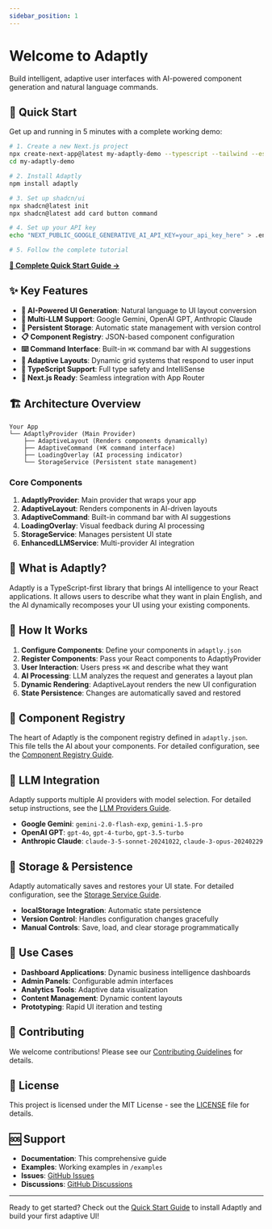 ```yaml
---
sidebar_position: 1
---
```


# Welcome to Adaptly

Build intelligent, adaptive user interfaces with AI-powered component generation and natural language commands.

## 🚀 Quick Start

Get up and running in 5 minutes with a complete working demo:

```bash
# 1. Create a new Next.js project
npx create-next-app@latest my-adaptly-demo --typescript --tailwind --eslint
cd my-adaptly-demo

# 2. Install Adaptly
npm install adaptly

# 3. Set up shadcn/ui
npx shadcn@latest init
npx shadcn@latest add card button command

# 4. Set up your API key
echo "NEXT_PUBLIC_GOOGLE_GENERATIVE_AI_API_KEY=your_api_key_here" > .env.local

# 5. Follow the complete tutorial
```

**[📖 Complete Quick Start Guide →](quick-start)**

## ✨ Key Features

- **🤖 AI-Powered UI Generation**: Natural language to UI layout conversion
- **🔄 Multi-LLM Support**: Google Gemini, OpenAI GPT, Anthropic Claude
- **💾 Persistent Storage**: Automatic state management with version control
- **📋 Component Registry**: JSON-based component configuration
- **⌨️ Command Interface**: Built-in `⌘K` command bar with AI suggestions
- **🎨 Adaptive Layouts**: Dynamic grid systems that respond to user input
- **🔧 TypeScript Support**: Full type safety and IntelliSense
- **📱 Next.js Ready**: Seamless integration with App Router

## 🏗️ Architecture Overview

```
Your App
└── AdaptlyProvider (Main Provider)
    ├── AdaptiveLayout (Renders components dynamically)
    ├── AdaptiveCommand (⌘K command interface)
    ├── LoadingOverlay (AI processing indicator)
    └── StorageService (Persistent state management)
```

### Core Components

1. **AdaptlyProvider**: Main provider that wraps your app
2. **AdaptiveLayout**: Renders components in AI-driven layouts
3. **AdaptiveCommand**: Built-in command bar with AI suggestions
4. **LoadingOverlay**: Visual feedback during AI processing
5. **StorageService**: Manages persistent UI state
6. **EnhancedLLMService**: Multi-provider AI integration

## 🎯 What is Adaptly?

Adaptly is a TypeScript-first library that brings AI intelligence to your React applications. It allows users to describe what they want in plain English, and the AI dynamically recomposes your UI using your existing components.

## 📖 How It Works

1. **Configure Components**: Define your components in `adaptly.json`
2. **Register Components**: Pass your React components to AdaptlyProvider
3. **User Interaction**: Users press `⌘K` and describe what they want
4. **AI Processing**: LLM analyzes the request and generates a layout plan
5. **Dynamic Rendering**: AdaptiveLayout renders the new UI configuration
6. **State Persistence**: Changes are automatically saved and restored

## 🎨 Component Registry

The heart of Adaptly is the component registry defined in `adaptly.json`. This file tells the AI about your components. For detailed configuration, see the [Component Registry Guide](component-registry).

## 🔧 LLM Integration

Adaptly supports multiple AI providers with model selection. For detailed setup instructions, see the [LLM Providers Guide](llm-providers).

- **Google Gemini**: `gemini-2.0-flash-exp`, `gemini-1.5-pro`
- **OpenAI GPT**: `gpt-4o`, `gpt-4-turbo`, `gpt-3.5-turbo`
- **Anthropic Claude**: `claude-3-5-sonnet-20241022`, `claude-3-opus-20240229`

## 💾 Storage & Persistence

Adaptly automatically saves and restores your UI state. For detailed configuration, see the [Storage Service Guide](storage-service).

- **localStorage Integration**: Automatic state persistence
- **Version Control**: Handles configuration changes gracefully
- **Manual Controls**: Save, load, and clear storage programmatically

## 🎯 Use Cases

- **Dashboard Applications**: Dynamic business intelligence dashboards
- **Admin Panels**: Configurable admin interfaces
- **Analytics Tools**: Adaptive data visualization
- **Content Management**: Dynamic content layouts
- **Prototyping**: Rapid UI iteration and testing

## 🤝 Contributing

We welcome contributions! Please see our [Contributing Guidelines](https://github.com/gauravfs-14/adaptly/blob/main/CONTRIBUTING.md) for details.

## 📄 License

This project is licensed under the MIT License - see the [LICENSE](https://github.com/gauravfs-14/adaptly/blob/main/LICENSE) file for details.

## 🆘 Support

- **Documentation**: This comprehensive guide
- **Examples**: Working examples in `/examples`
- **Issues**: [GitHub Issues](https://github.com/gauravfs-14/adaptly/issues)
- **Discussions**: [GitHub Discussions](https://github.com/gauravfs-14/adaptly/discussions)

---

Ready to get started? Check out the [Quick Start Guide](quick-start) to install Adaptly and build your first adaptive UI!
